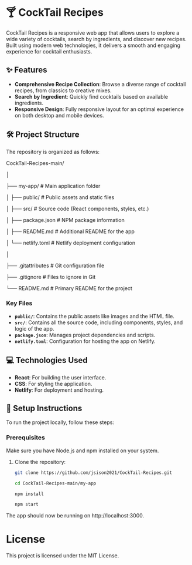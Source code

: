 # 🍸 CockTail Recipes

CockTail Recipes is a responsive web app that allows users to explore a wide variety of cocktails, search by ingredients, and discover new recipes. Built using modern web technologies, it delivers a smooth and engaging experience for cocktail enthusiasts.

## ✨ Features
- **Comprehensive Recipe Collection**: Browse a diverse range of cocktail recipes, from classics to creative mixes.
- **Search by Ingredient**: Quickly find cocktails based on available ingredients.
- **Responsive Design**: Fully responsive layout for an optimal experience on both desktop and mobile devices.

## 🛠 Project Structure
The repository is organized as follows:

CockTail-Recipes-main/

│

├── my-app/                # Main application folder

│   ├── public/            # Public assets and static files

│   ├── src/               # Source code (React components, styles, etc.)

│   ├── package.json       # NPM package information

│   ├── README.md          # Additional README for the app

│   └── netlify.toml       # Netlify deployment configuration

│

├── .gitattributes         # Git configuration file

├── .gitignore             # Files to ignore in Git

└── README.md              # Primary README for the project



### Key Files
- **`public/`**: Contains the public assets like images and the HTML file.
- **`src/`**: Contains all the source code, including components, styles, and logic of the app.
- **`package.json`**: Manages project dependencies and scripts.
- **`netlify.toml`**: Configuration for hosting the app on Netlify.

## 💻 Technologies Used
- **React**: For building the user interface.
- **CSS**: For styling the application.
- **Netlify**: For deployment and hosting.

## 🚀 Setup Instructions

To run the project locally, follow these steps:

### Prerequisites
Make sure you have Node.js and npm installed on your system.

1. Clone the repository:
   ```bash
   git clone https://github.com/jsison2021/CockTail-Recipes.git
   
   cd CockTail-Recipes-main/my-app

   npm install

   npm start
   
The app should now be running on http://localhost:3000.


# License
This project is licensed under the MIT License.


